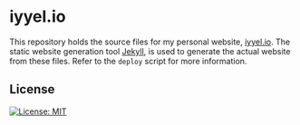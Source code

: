 # iyyel.io

This repository holds the source files for my personal website, [iyyel.io](https://iyyel.io). The static website generation tool [Jekyll](https://jekyllrb.com), is used to generate the actual website from these files. Refer to the `deploy` script for more information.

## License 
[![License: MIT](https://img.shields.io/badge/License-MIT-yellow.svg)](LICENSE.md)
